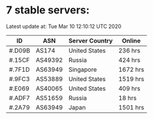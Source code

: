 # 7 stable servers:

Latest update at: Tue Mar 10 12:10:12 UTC 2020

| ID | ASN | Server Country | Online |
| -- | --- | -------------- | ------ |
| #.D09B | AS174 | United States | 236 hrs |
| #.15CF | AS49392 | Russia | 424 hrs |
| #.7F1D | AS63949 | Singapore | 1672 hrs |
| #.9FC3 | AS53889 | United States | 1519 hrs |
| #.E069 | AS40065 | United States | 409 hrs |
| #.ADF7 | AS51659 | Russia | 18 hrs |
| #.2A79 | AS63949 | Japan | 1501 hrs |

